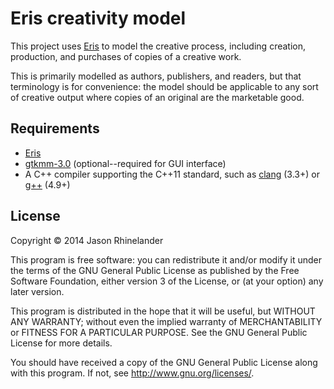 # Eris creativity model

This project uses [Eris](https://github.com/erisproject/eris) to model the
creative process, including creation, production, and purchases of copies of a
creative work.

This is primarily modelled as authors, publishers, and readers, but that
terminology is for convenience: the model should be applicable to any sort of
creative output where copies of an original are the marketable good.

## Requirements

- [Eris](https://github.com/erisproject/eris)
- [gtkmm-3.0](http://www.gtkmm.org) (optional--required for GUI interface)
- A C++ compiler supporting the C++11 standard, such as
  [clang](http://clang.llvm.org/) (3.3+) or [g++](https://gcc.gnu.org/) (4.9+)

## License

Copyright © 2014 Jason Rhinelander

This program is free software: you can redistribute it and/or modify
it under the terms of the GNU General Public License as published by
the Free Software Foundation, either version 3 of the License, or
(at your option) any later version.

This program is distributed in the hope that it will be useful,
but WITHOUT ANY WARRANTY; without even the implied warranty of
MERCHANTABILITY or FITNESS FOR A PARTICULAR PURPOSE.  See the
GNU General Public License for more details.

You should have received a copy of the GNU General Public License
along with this program.  If not, see <http://www.gnu.org/licenses/>.
